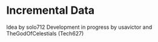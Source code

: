 # Incremental Data
Idea by solo712
Development in progress by usavictor and TheGodOfCelestials (Tech627)
